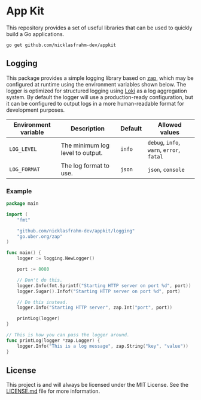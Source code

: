# App Kit

This repository provides a set of useful libraries that can be used to quickly build a Go applications.

```shell
go get github.com/nicklasfrahm-dev/appkit
```

## Logging

This package provides a simple logging library based on [zap][github-zap], which may be configured at runtime using the environment variables shown below. The logger is optimized for structured logging using [Loki][github-loki] as a log aggregation system. By default the logger will use a production-ready configuration, but it can be configured to output logs in a more human-readable format for development purposes.

| Environment variable | Description                      | Default | Allowed values                            |
| -------------------- | -------------------------------- | ------- | ----------------------------------------- |
| `LOG_LEVEL`          | The minimum log level to output. | `info`  | `debug`, `info`, `warn`, `error`, `fatal` |
| `LOG_FORMAT`         | The log format to use.           | `json`  | `json`, `console`                         |

### Example

```go
package main

import (
	"fmt"

	"github.com/nicklasfrahm-dev/appkit/logging"
	"go.uber.org/zap"
)

func main() {
	logger := logging.NewLogger()

	port := 8080

	// Don't do this.
	logger.Info(fmt.Sprintf("Starting HTTP server on port %d", port))
	logger.Sugar().Infof("Starting HTTP server on port %d", port)

	// Do this instead.
	logger.Info("Starting HTTP server", zap.Int("port", port))

	printLog(logger)
}

// This is how you can pass the logger around.
func printLog(logger *zap.Logger) {
	logger.Info("This is a log message", zap.String("key", "value"))
}
```

## License

This project is and will always be licensed under the MIT License. See the [LICENSE.md](LICENSE.md) file for more information.

[github-zap]: https://github.com/uber-go/zap
[github-loki]: https://github.com/grafana/loki
